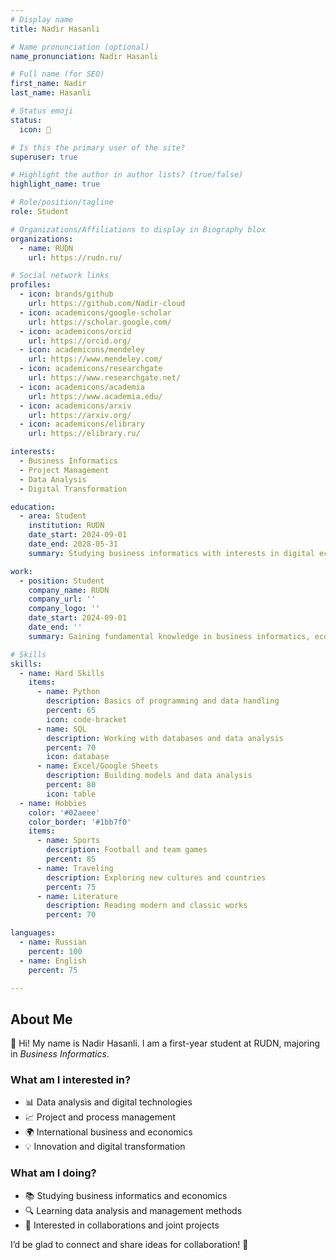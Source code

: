 ```yaml
---
# Display name
title: Nadir Hasanli 

# Name pronunciation (optional)
name_pronunciation: Nadir Hasanli 

# Full name (for SEO)
first_name: Nadir 
last_name: Hasanli 

# Status emoji
status:
  icon: 📘

# Is this the primary user of the site?
superuser: true

# Highlight the author in author lists? (true/false)
highlight_name: true

# Role/position/tagline
role: Student

# Organizations/Affiliations to display in Biography blox
organizations:
  - name: RUDN
    url: https://rudn.ru/

# Social network links
profiles:
  - icon: brands/github
    url: https://github.com/Nadir-cloud
  - icon: academicons/google-scholar
    url: https://scholar.google.com/
  - icon: academicons/orcid
    url: https://orcid.org/
  - icon: academicons/mendeley
    url: https://www.mendeley.com/
  - icon: academicons/researchgate
    url: https://www.researchgate.net/
  - icon: academicons/academia
    url: https://www.academia.edu/
  - icon: academicons/arxiv
    url: https://arxiv.org/
  - icon: academicons/elibrary
    url: https://elibrary.ru/

interests: 
  - Business Informatics
  - Project Management
  - Data Analysis
  - Digital Transformation

education:
  - area: Student
    institution: RUDN
    date_start: 2024-09-01
    date_end: 2028-05-31
    summary: Studying business informatics with interests in digital economy, data analysis, and process management.

work:
  - position: Student
    company_name: RUDN
    company_url: ''
    company_logo: ''
    date_start: 2024-09-01
    date_end: ''
    summary: Gaining fundamental knowledge in business informatics, economics, and modern management technologies.

# Skills
skills:
  - name: Hard Skills
    items:
      - name: Python
        description: Basics of programming and data handling
        percent: 65
        icon: code-bracket
      - name: SQL
        description: Working with databases and data analysis
        percent: 70
        icon: database
      - name: Excel/Google Sheets
        description: Building models and data analysis
        percent: 80
        icon: table
  - name: Hobbies
    color: '#02aeee'
    color_border: '#1bb7f0'
    items:
      - name: Sports
        description: Football and team games
        percent: 85
      - name: Traveling
        description: Exploring new cultures and countries
        percent: 75
      - name: Literature
        description: Reading modern and classic works
        percent: 70

languages:
  - name: Russian
    percent: 100
  - name: English
    percent: 75

---
```

## About Me  

👋 Hi! My name is Nadir Hasanli. I am a first-year student at RUDN, majoring in *Business Informatics*.  

### What am I interested in?  
- 📊 Data analysis and digital technologies  
- 📈 Project and process management  
- 🌍 International business and economics  
- 💡 Innovation and digital transformation  

### What am I doing?  
- 📚 Studying business informatics and economics  
- 🔍 Learning data analysis and management methods  
- 🤝 Interested in collaborations and joint projects  

I’d be glad to connect and share ideas for collaboration! 🚀  

